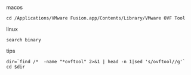macos

```
cd /Applications/VMware Fusion.app/Contents/Library/VMware OVF Tool
```

linux
```
search binary
```

tips
```
dir=`find /*  -name "*ovftool" 2>&1 | head -n 1|sed 's/ovftool//g'`
cd $dir
```

